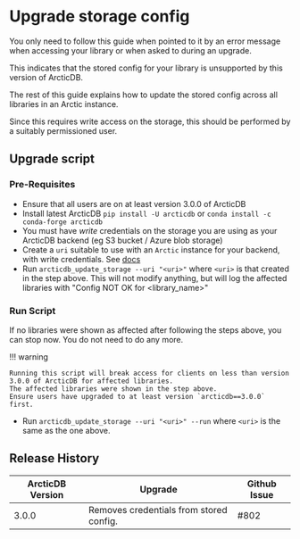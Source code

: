 # Upgrade storage config

You only need to follow this guide when pointed to it by an error message when accessing your library or when asked to
during an upgrade.

This indicates that the stored config for your library is unsupported by this version of ArcticDB.

The rest of this guide explains how to update the stored config across all libraries in an Arctic instance.

Since this requires write access on the storage, this should be performed by a suitably permissioned user.

## Upgrade script

### Pre-Requisites

- Ensure that all users are on at least version 3.0.0 of ArcticDB
- Install latest ArcticDB `pip install -U arcticdb` or `conda install -c conda-forge arcticdb`
- You must have _write_ credentials on the storage you are using as your ArcticDB backend
(eg S3 bucket / Azure blob storage)
- Create a `uri` suitable to use with an `Arctic` instance for your backend, with write credentials. See [docs](https://docs.arcticdb.io/api/arcticdb#arcticdb.Arctic.__init__)
- Run `arcticdb_update_storage --uri "<uri>"` where `<uri>` is that created in the step above. This will not modify
anything, but will log the affected libraries with "Config NOT OK for <library_name>"

### Run Script

If no libraries were shown as affected after following the steps above, you can stop now. You do not need to do any more.

!!! warning

    Running this script will break access for clients on less than version 3.0.0 of ArcticDB for affected libraries.
    The affected libraries were shown in the step above.
    Ensure users have upgraded to at least version `arcticdb==3.0.0` first.

- Run `arcticdb_update_storage --uri "<uri>" --run` where `<uri>` is the same as the one above.


## Release History

| ArcticDB Version | Upgrade                                     | Github Issue |
|------------------|---------------------------------------------|--------------|
| 3.0.0            | Removes credentials from stored config.     | #802         |
